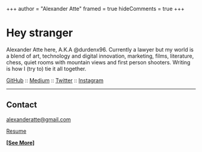 +++
author = "Alexander Atte"
framed = true
hideComments = true
+++

# Hey stranger

Alexander Atte here, A.K.A @durdenx96. Currently a lawyer but my world is a blend of art, technology and digital innovation, marketing, films, literature, chess, quiet rooms with mountain views and first person shooters. Writing is how I (try to) tie it all together.

[GitHub](https://github.com/durdenx96) :: [Medium](https://medium.com/@alexanderatte) :: [Twitter](https://twitter.com/durdenx96) :: [Instagram](https://instagram.com/durdenx96)

---

## Contact

[alexanderatte@gmail.com](mailto:alexanderatte@gmail.com)

[Resume](files/temp-resume.pdf)

[**[See More]**](/about)
